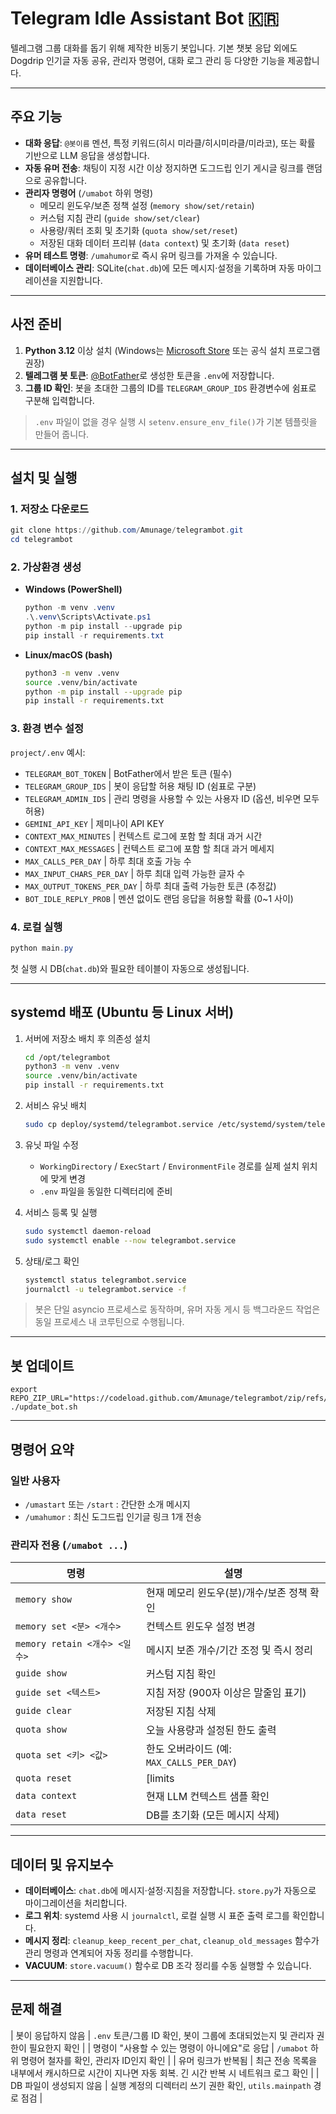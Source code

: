 # Telegram Idle Assistant Bot 🇰🇷

텔레그램 그룹 대화를 돕기 위해 제작한 비동기 봇입니다. 기본 챗봇 응답 외에도 Dogdrip 인기글 자동 공유, 관리자 명령어, 대화 로그 관리 등 다양한 기능을 제공합니다.

---

## 주요 기능

- **대화 응답**: `@봇이름` 멘션, 특정 키워드(히시 미라클/히시미라클/미라코), 또는 확률 기반으로 LLM 응답을 생성합니다.
- **자동 유머 전송**: 채팅이 지정 시간 이상 정지하면 도그드립 인기 게시글 링크를 랜덤으로 공유합니다.
- **관리자 명령어** (`/umabot` 하위 명령)
  - 메모리 윈도우/보존 정책 설정 (`memory show/set/retain`)
  - 커스텀 지침 관리 (`guide show/set/clear`)
  - 사용량/쿼터 조회 및 초기화 (`quota show/set/reset`)
  - 저장된 대화 데이터 프리뷰 (`data context`) 및 초기화 (`data reset`)
- **유머 테스트 명령**: `/umahumor`로 즉시 유머 링크를 가져올 수 있습니다.
- **데이터베이스 관리**: SQLite(`chat.db`)에 모든 메시지·설정을 기록하며 자동 마이그레이션을 지원합니다.

---

## 사전 준비

1. **Python 3.12** 이상 설치 (Windows는 [Microsoft Store](https://apps.microsoft.com/) 또는 공식 설치 프로그램 권장)
2. **텔레그램 봇 토큰**: [@BotFather](https://t.me/BotFather)로 생성한 토큰을 `.env`에 저장합니다.
3. **그룹 ID 확인**: 봇을 초대한 그룹의 ID를 `TELEGRAM_GROUP_IDS` 환경변수에 쉼표로 구분해 입력합니다.

> `.env` 파일이 없을 경우 실행 시 `setenv.ensure_env_file()`가 기본 템플릿을 만들어 줍니다.

---

## 설치 및 실행

### 1. 저장소 다운로드

```powershell
git clone https://github.com/Amunage/telegrambot.git
cd telegrambot
```

### 2. 가상환경 생성

- **Windows (PowerShell)**
  ```powershell
  python -m venv .venv
  .\.venv\Scripts\Activate.ps1
  python -m pip install --upgrade pip
  pip install -r requirements.txt
  ```

- **Linux/macOS (bash)**
  ```bash
  python3 -m venv .venv
  source .venv/bin/activate
  python -m pip install --upgrade pip
  pip install -r requirements.txt
  ```

### 3. 환경 변수 설정

`project/.env` 예시:

- `TELEGRAM_BOT_TOKEN` | BotFather에서 받은 토큰 (필수)
- `TELEGRAM_GROUP_IDS` | 봇이 응답할 허용 채팅 ID (쉼표로 구분)
- `TELEGRAM_ADMIN_IDS` | 관리 명령을 사용할 수 있는 사용자 ID (옵션, 비우면 모두 허용)
- `GEMINI_API_KEY` | 제미나이 API KEY
- `CONTEXT_MAX_MINUTES` | 컨텍스트 로그에 포함 할 최대 과거 시간
- `CONTEXT_MAX_MESSAGES` | 컨텍스트 로그에 포함 할 최대 과거 메세지
- `MAX_CALLS_PER_DAY` | 하루 최대 호출 가능 수
- `MAX_INPUT_CHARS_PER_DAY` | 하루 최대 입력 가능한 글자 수
- `MAX_OUTPUT_TOKENS_PER_DAY` | 하루 최대 출력 가능한 토큰 (추정값)
- `BOT_IDLE_REPLY_PROB` | 멘션 없이도 랜덤 응답을 허용할 확률 (0~1 사이)

### 4. 로컬 실행

```powershell
python main.py
```

첫 실행 시 DB(`chat.db`)와 필요한 테이블이 자동으로 생성됩니다.

---

## systemd 배포 (Ubuntu 등 Linux 서버)

1. 서버에 저장소 배치 후 의존성 설치
	```bash
	cd /opt/telegrambot
	python3 -m venv .venv
	source .venv/bin/activate
	pip install -r requirements.txt
	```

2. 서비스 유닛 배치
	```bash
	sudo cp deploy/systemd/telegrambot.service /etc/systemd/system/telegrambot.service
	```

3. 유닛 파일 수정
	- `WorkingDirectory` / `ExecStart` / `EnvironmentFile` 경로를 실제 설치 위치에 맞게 변경
	- `.env` 파일을 동일한 디렉터리에 준비

4. 서비스 등록 및 실행
	```bash
	sudo systemctl daemon-reload
	sudo systemctl enable --now telegrambot.service
	```

5. 상태/로그 확인
	```bash
	systemctl status telegrambot.service
	journalctl -u telegrambot.service -f
	```

> 봇은 단일 asyncio 프로세스로 동작하며, 유머 자동 게시 등 백그라운드 작업은 동일 프로세스 내 코루틴으로 수행됩니다.

---

## 봇 업데이트
```chmod +x update_bot.sh
export REPO_ZIP_URL="https://codeload.github.com/Amunage/telegrambot/zip/refs/heads/main"
./update_bot.sh
```

---

## 명령어 요약

### 일반 사용자
- `/umastart` 또는 `/start` : 간단한 소개 메시지
- `/umahumor` : 최신 도그드립 인기글 링크 1개 전송

### 관리자 전용 (`/umabot ...`)

| 명령 | 설명 |
| --- | --- |
| `memory show` | 현재 메모리 윈도우(분)/개수/보존 정책 확인 |
| `memory set <분> <개수>` | 컨텍스트 윈도우 설정 변경 |
| `memory retain <개수> <일수>` | 메시지 보존 개수/기간 조정 및 즉시 정리 |
| `guide show` | 커스텀 지침 확인 |
| `guide set <텍스트>` | 지침 저장 (900자 이상은 말줄임 표기) |
| `guide clear` | 저장된 지침 삭제 |
| `quota show` | 오늘 사용량과 설정된 한도 출력 |
| `quota set <키> <값>` | 한도 오버라이드 (예: `MAX_CALLS_PER_DAY`) |
| `quota reset ` | [limits|today|all] 한도/사용량 초기화 |
| `data context` | 현재 LLM 컨텍스트 샘플 확인 |
| `data reset` | DB를 초기화 (모든 메시지 삭제) |

---

## 데이터 및 유지보수

- **데이터베이스**: `chat.db`에 메시지·설정·지침을 저장합니다. `store.py`가 자동으로 마이그레이션을 처리합니다.
- **로그 위치**: systemd 사용 시 `journalctl`, 로컬 실행 시 표준 출력 로그를 확인합니다.
- **메시지 정리**: `cleanup_keep_recent_per_chat`, `cleanup_old_messages` 함수가 관리 명령과 연계되어 자동 정리를 수행합니다.
- **VACUUM**: `store.vacuum()` 함수로 DB 조각 정리를 수동 실행할 수 있습니다.

---

## 문제 해결

| 봇이 응답하지 않음 | `.env` 토큰/그룹 ID 확인, 봇이 그룹에 초대되었는지 및 관리자 권한이 필요한지 확인 |
| 명령이 "사용할 수 있는 명령이 아니에요"로 응답 | `/umabot` 하위 명령어 철자를 확인, 관리자 ID인지 확인 |
| 유머 링크가 반복됨 | 최근 전송 목록을 내부에서 캐시하므로 시간이 지나면 자동 회복. 긴 시간 반복 시 네트워크 로그 확인 |
| DB 파일이 생성되지 않음 | 실행 계정의 디렉터리 쓰기 권한 확인, `utils.mainpath` 경로 점검 |

